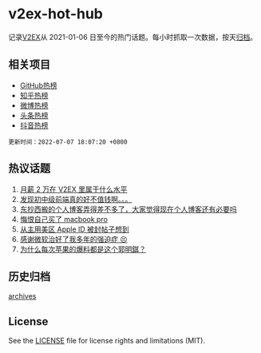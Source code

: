 # v2ex-hot-hub

 记录[V2EX](https://www.v2ex.com/)从 2021-01-06 日至今的热门话题。每小时抓取一次数据，按天[归档](archives)。
 
 ## 相关项目

- [GitHub热榜](https://github.com/snaildev/github-hot-hub)
- [知乎热榜](https://github.com/snaildev/zhihu-hot-hub)
- [微博热榜](https://github.com/snaildev/weibo-hot-hub)
- [头条热榜](https://github.com/snaildev/toutiao-hot-hub)
- [抖音热榜](https://github.com/snaildev/douyin-hot-hub)


 `更新时间：2022-07-07 18:07:20 +0800`

## 热议话题

1. [月薪 2 万在 V2EX 里属于什么水平](https://www.v2ex.com/t/864598)
1. [发现初中级前端真的好不值钱啊。。。](https://www.v2ex.com/t/864552)
1. [东抄西搬的个人博客弄得差不多了，大家觉得现在个人博客还有必要吗](https://www.v2ex.com/t/864513)
1. [悔恨自己买了 macbook pro](https://www.v2ex.com/t/864548)
1. [从主用美区 Apple ID 被封帖子想到](https://www.v2ex.com/t/864512)
1. [感谢微软治好了我多年的强迫症 😣](https://www.v2ex.com/t/864576)
1. [为什么每次苹果的爆料都是这个郭明錤？](https://www.v2ex.com/t/864604)

## 历史归档

[archives](archives)

## License

See the [LICENSE](LICENSE) file for license rights and limitations (MIT).
